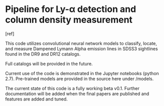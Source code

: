 # Pipeline for Ly-α detection and column density measurement

[ref]

This code utilizes convolutional neural network models to classify, locate, and measure Dampened Lymann Alpha emission lines in SDSS3 sightlines found in the DR9 and DR12 catalogs.

Full catalogs will be provided in the future.

Current use of the code is demonstrated in the Jupyter notebooks (python 2.7). Pre-trained models are provided in the source here under /models.

The current state of this code is a fully working beta v0.1. Further documentation will be added when the final papers are published and features are added and tuned.
